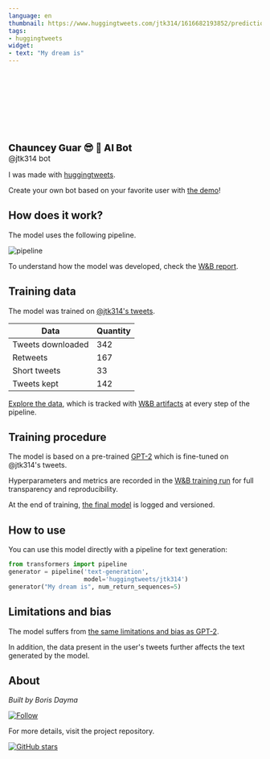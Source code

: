 ```yaml
---
language: en
thumbnail: https://www.huggingtweets.com/jtk314/1616682193852/predictions.png
tags:
- huggingtweets
widget:
- text: "My dream is"
---
```


<div>
<div style="width: 132px; height:132px; border-radius: 50%; background-size: cover; background-image: url('https://pbs.twimg.com/profile_images/1339705819085070342/cob1ZlMM_400x400.jpg')">
</div>
<div style="margin-top: 8px; font-size: 19px; font-weight: 800">Chauncey Guar 😎 🤖 AI Bot </div>
<div style="font-size: 15px">@jtk314 bot</div>
</div>

I was made with [huggingtweets](https://github.com/borisdayma/huggingtweets).

Create your own bot based on your favorite user with [the demo](https://colab.research.google.com/github/borisdayma/huggingtweets/blob/master/huggingtweets-demo.ipynb)!

## How does it work?

The model uses the following pipeline.

![pipeline](https://github.com/borisdayma/huggingtweets/blob/master/img/pipeline.png?raw=true)

To understand how the model was developed, check the [W&B report](https://wandb.ai/wandb/huggingtweets/reports/HuggingTweets-Train-a-Model-to-Generate-Tweets--VmlldzoxMTY5MjI).

## Training data

The model was trained on [@jtk314's tweets](https://twitter.com/jtk314).

| Data | Quantity |
| --- | --- |
| Tweets downloaded | 342 |
| Retweets | 167 |
| Short tweets | 33 |
| Tweets kept | 142 |

[Explore the data](https://wandb.ai/wandb/huggingtweets/runs/nulgt1ao/artifacts), which is tracked with [W&B artifacts](https://docs.wandb.com/artifacts) at every step of the pipeline.

## Training procedure

The model is based on a pre-trained [GPT-2](https://huggingface.co/gpt2) which is fine-tuned on @jtk314's tweets.

Hyperparameters and metrics are recorded in the [W&B training run](https://wandb.ai/wandb/huggingtweets/runs/ov0kkjre) for full transparency and reproducibility.

At the end of training, [the final model](https://wandb.ai/wandb/huggingtweets/runs/ov0kkjre/artifacts) is logged and versioned.

## How to use

You can use this model directly with a pipeline for text generation:

```python
from transformers import pipeline
generator = pipeline('text-generation',
                     model='huggingtweets/jtk314')
generator("My dream is", num_return_sequences=5)
```

## Limitations and bias

The model suffers from [the same limitations and bias as GPT-2](https://huggingface.co/gpt2#limitations-and-bias).

In addition, the data present in the user's tweets further affects the text generated by the model.

## About

*Built by Boris Dayma*

[![Follow](https://img.shields.io/twitter/follow/borisdayma?style=social)](https://twitter.com/intent/follow?screen_name=borisdayma)

For more details, visit the project repository.

[![GitHub stars](https://img.shields.io/github/stars/borisdayma/huggingtweets?style=social)](https://github.com/borisdayma/huggingtweets)
